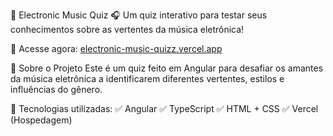 📀 Electronic Music Quiz
🎧 Um quiz interativo para testar seus conhecimentos sobre as vertentes da música eletrônica!

🚀 Acesse agora: [electronic-music-quizz.vercel.app](https://eletronic-music-quizz2.vercel.app/)

📌 Sobre o Projeto
Este é um quiz feito em Angular para desafiar os amantes da música eletrônica a identificarem diferentes vertentes, estilos e influências do gênero.

🔹 Tecnologias utilizadas:
✅ Angular 
✅ TypeScript
✅ HTML + CSS
✅ Vercel (Hospedagem)

